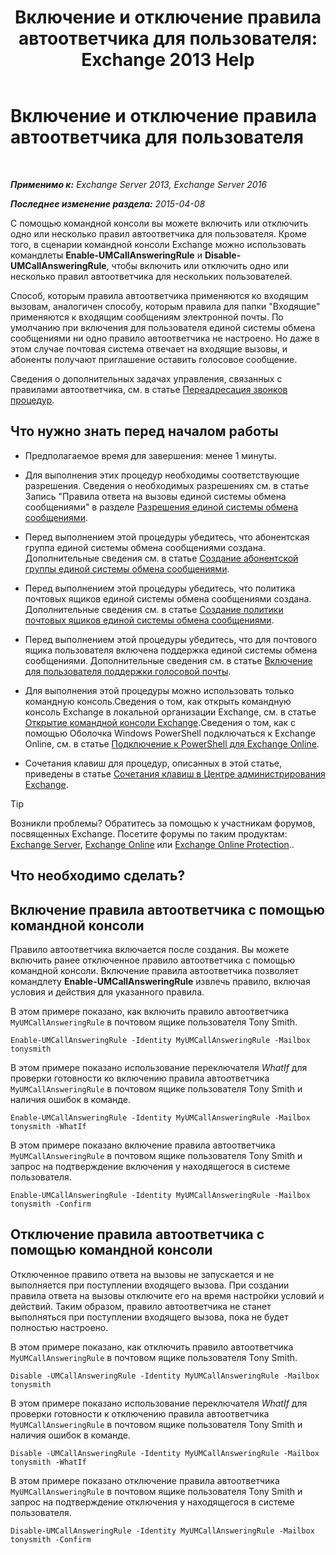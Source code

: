 ﻿---
title: 'Включение и отключение правила автоответчика для пользователя: Exchange 2013 Help'
TOCTitle: Включение и отключение правила автоответчика для пользователя
ms:assetid: f9e40ac3-117f-44f6-9ab1-dc9f4c72e8ac
ms:mtpsurl: https://technet.microsoft.com/ru-ru/library/Dn140252(v=EXCHG.150)
ms:contentKeyID: 54652104
ms.date: 04/30/2018
mtps_version: v=EXCHG.150
ms.translationtype: HT
---

# Включение и отключение правила автоответчика для пользователя

 

_**Применимо к:** Exchange Server 2013, Exchange Server 2016_

_**Последнее изменение раздела:** 2015-04-08_

С помощью командной консоли вы можете включить или отключить одно или несколько правил автоответчика для пользователя. Кроме того, в сценарии командной консоли Exchange можно использовать командлеты **Enable-UMCallAnsweringRule** и **Disable-UMCallAnsweringRule**, чтобы включить или отключить одно или несколько правил автоответчика для нескольких пользователей.

Способ, которым правила автоответчика применяются ко входящим вызовам, аналогичен способу, которым правила для папки "Входящие" применяются к входящим сообщениям электронной почты. По умолчанию при включения для пользователя единой системы обмена сообщениями ни одно правило автоответчика не настроено. Но даже в этом случае почтовая система отвечает на входящие вызовы, и абоненты получают приглашение оставить голосовое сообщение.

Сведения о дополнительных задачах управления, связанных с правилами автоответчика, см. в статье [Переадресация звонков процедур](forwarding-calls-procedures-exchange-2013-help.md).

## Что нужно знать перед началом работы

  - Предполагаемое время для завершения: менее 1 минуты.

  - Для выполнения этих процедур необходимы соответствующие разрешения. Сведения о необходимых разрешениях см. в статье Запись "Правила ответа на вызовы единой системы обмена сообщениями" в разделе [Разрешения единой системы обмена сообщениями](unified-messaging-permissions-exchange-2013-help.md).

  - Перед выполнением этой процедуры убедитесь, что абонентская группа единой системы обмена сообщениями создана. Дополнительные сведения см. в статье [Создание абонентской группы единой системы обмена сообщениями](create-a-um-dial-plan-exchange-2013-help.md).

  - Перед выполнением этой процедуры убедитесь, что политика почтовых ящиков единой системы обмена сообщениями создана. Дополнительные сведения см. в статье [Создание политики почтовых ящиков единой системы обмена сообщениями](create-a-um-mailbox-policy-exchange-2013-help.md).

  - Перед выполнением этой процедуры убедитесь, что для почтового ящика пользователя включена поддержка единой системы обмена сообщениями. Дополнительные сведения см. в статье [Включение для пользователя поддержки голосовой почты](enable-a-user-for-voice-mail-exchange-2013-help.md).

  - Для выполнения этой процедуры можно использовать только командную консоль.Сведения о том, как открыть командную консоль Exchange в локальной организации Exchange, см. в статье [Открытие командной консоли Exchange](https://technet.microsoft.com/ru-ru/library/dd638134\(v=exchg.150\)).Сведения о том, как с помощью Оболочка Windows PowerShell подключаться к Exchange Online, см. в статье [Подключение к PowerShell для Exchange Online](https://go.microsoft.com/fwlink/p/?linkid=396554).

  - Сочетания клавиш для процедур, описанных в этой статье, приведены в статье [Сочетания клавиш в Центре администрирования Exchange](keyboard-shortcuts-in-the-exchange-admin-center-exchange-online-protection-help.md).

> [!TIP]  
> Возникли проблемы? Обратитесь за помощью к участникам форумов, посвященных Exchange. Посетите форумы по таким продуктам: <a href="https://go.microsoft.com/fwlink/p/?linkid=60612">Exchange Server</a>, <a href="https://go.microsoft.com/fwlink/p/?linkid=267542">Exchange Online</a> или <a href="https://go.microsoft.com/fwlink/p/?linkid=285351">Exchange Online Protection</a>..


## Что необходимо сделать?

## Включение правила автоответчика с помощью командной консоли

Правило автоответчика включается после создания. Вы можете включить ранее отключенное правило автоответчика с помощью командной консоли. Включение правила автоответчика позволяет командлету **Enable-UMCallAnsweringRule** извлечь правило, включая условия и действия для указанного правила.

В этом примере показано, как включить правило автоответчика `MyUMCallAnsweringRule` в почтовом ящике пользователя Tony Smith.

    Enable-UMCallAnsweringRule -Identity MyUMCallAnsweringRule -Mailbox tonysmith

В этом примере показано использование переключателя *WhatIf* для проверки готовности ко включению правила автоответчика `MyUMCallAnsweringRule` в почтовом ящике пользователя Tony Smith и наличия ошибок в команде.

    Enable-UMCallAnsweringRule -Identity MyUMCallAnsweringRule -Mailbox tonysmith -WhatIf

В этом примере показано включение правила автоответчика `MyUMCallAnsweringRule` в почтовом ящике пользователя Tony Smith и запрос на подтверждение включения у находящегося в системе пользователя.

    Enable-UMCallAnsweringRule -Identity MyUMCallAnsweringRule -Mailbox tonysmith -Confirm

## Отключение правила автоответчика с помощью командной консоли

Отключенное правило ответа на вызовы не запускается и не выполняется при поступлении входящего вызова. При создании правила ответа на вызовы отключите его на время настройки условий и действий. Таким образом, правило автоответчика не станет выполняться при поступлении входящего вызова, пока не будет полностью настроено.

В этом примере показано, как отключить правило автоответчика `MyUMCallAnsweringRule` в почтовом ящике пользователя Tony Smith.

    Disable -UMCallAnsweringRule -Identity MyUMCallAnsweringRule -Mailbox tonysmith

В этом примере показано использование переключателя *WhatIf* для проверки готовности к отключению правила автоответчика `MyUMCallAnsweringRule` в почтовом ящике пользователя Tony Smith и наличия ошибок в команде.

    Disable -UMCallAnsweringRule -Identity MyUMCallAnsweringRule -Mailbox tonysmith -WhatIf

В этом примере показано отключение правила автоответчика `MyUMCallAnsweringRule` в почтовом ящике пользователя Tony Smith и запрос на подтверждение отключения у находящегося в системе пользователя.

    Disable-UMCallAnsweringRule -Identity MyUMCallAnsweringRule -Mailbox tonysmith -Confirm

